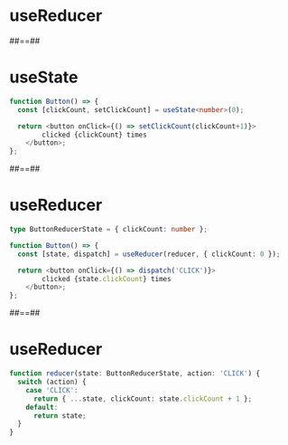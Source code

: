<!-- .slide: class="transition" -->

# useReducer

##==##

<!-- .slide: class="with-code" -->

# useState

```typescript
function Button() => {
  const [clickCount, setClickCount] = useState<number>(0);

  return <button onClick={() => setClickCount(clickCount+1)}>
        clicked {clickCount} times
    </button>;
};
```

<!-- .element: class="big-code" -->

##==##

<!-- .slide: class="with-code" -->

# useReducer

```typescript
type ButtonReducerState = { clickCount: number };

function Button() => {
  const [state, dispatch] = useReducer(reducer, { clickCount: 0 });

  return <button onClick={() => dispatch('CLICK')}>
        clicked {state.clickCount} times
    </button>;
};
```

<!-- .element: class="big-code" -->

##==##

<!-- .slide: class="with-code" -->

# useReducer

```typescript
function reducer(state: ButtonReducerState, action: 'CLICK') {
  switch (action) {
    case 'CLICK':
      return { ...state, clickCount: state.clickCount + 1 };
    default:
      return state;
  }
}
```

<!-- .element: class="big-code" -->
